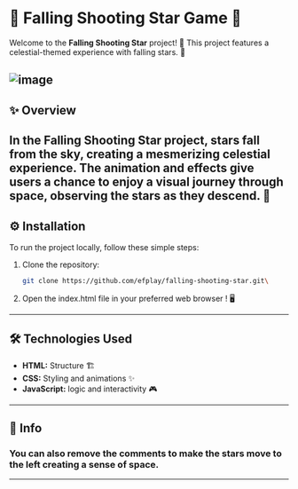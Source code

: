 # 🌟 Falling Shooting Star Game 🌟

Welcome to the **Falling Shooting Star** project! 🚀  This project features a celestial-themed experience with falling stars. 🌟 

![image](https://github.com/user-attachments/assets/a7dd915f-5b33-40cf-bdb7-d2ea5865b56a)
---
## ✨ Overview

In the **Falling Shooting Star** project, stars fall from the sky, creating a mesmerizing celestial experience. The animation and effects give users a chance to enjoy a visual journey through space, observing the stars as they descend. 🌟
---
## ⚙️ Installation

To run the project locally, follow these simple steps:

1. Clone the repository:
   ```bash
   git clone https://github.com/efplay/falling-shooting-star.git\
2. Open the index.html file in your preferred web browser ! 🖥️
---

## 🛠️ Technologies Used
- **HTML:** Structure 🏗️
- **CSS:** Styling and animations ✨
- **JavaScript:** logic and interactivity 🎮

---
## 📩 Info
### You can also remove the comments to make the stars move to the left creating a sense of space.

---
